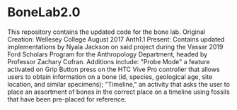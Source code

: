 # BoneLab2.0
This repository contains the updated code for the bone lab.
Original Creation: Wellesey College August 2017 Anth1.1 
Present: Contains updated implementations by Nyala Jackson on said project during the Vassar 2019 Ford Scholars Program for the Anthropology Department, headed by Professor Zachary Cofran. Additions include: "Probe Mode" a feature activated on Grip Button press on the HTC Vive Pro controller that allows users to obtain information on a bone (id, species, geological age, site location, and similar specimens); "Timeline," an activity that asks the user to place an assortment of bones in the correct place on a timeline using fossils that have been pre-placed for reference. 
